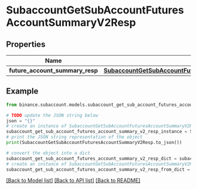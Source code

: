 # SubaccountGetSubAccountFuturesAccountSummaryV2Resp


## Properties

Name | Type | Description | Notes
------------ | ------------- | ------------- | -------------
**future_account_summary_resp** | [**SubaccountGetSubAccountFuturesAccountSummaryV2RespFutureAccountSummaryResp**](SubaccountGetSubAccountFuturesAccountSummaryV2RespFutureAccountSummaryResp.md) |  | [optional] 

## Example

```python
from binance.subaccount.models.subaccount_get_sub_account_futures_account_summary_v2_resp import SubaccountGetSubAccountFuturesAccountSummaryV2Resp

# TODO update the JSON string below
json = "{}"
# create an instance of SubaccountGetSubAccountFuturesAccountSummaryV2Resp from a JSON string
subaccount_get_sub_account_futures_account_summary_v2_resp_instance = SubaccountGetSubAccountFuturesAccountSummaryV2Resp.from_json(json)
# print the JSON string representation of the object
print(SubaccountGetSubAccountFuturesAccountSummaryV2Resp.to_json())

# convert the object into a dict
subaccount_get_sub_account_futures_account_summary_v2_resp_dict = subaccount_get_sub_account_futures_account_summary_v2_resp_instance.to_dict()
# create an instance of SubaccountGetSubAccountFuturesAccountSummaryV2Resp from a dict
subaccount_get_sub_account_futures_account_summary_v2_resp_from_dict = SubaccountGetSubAccountFuturesAccountSummaryV2Resp.from_dict(subaccount_get_sub_account_futures_account_summary_v2_resp_dict)
```
[[Back to Model list]](../README.md#documentation-for-models) [[Back to API list]](../README.md#documentation-for-api-endpoints) [[Back to README]](../README.md)


